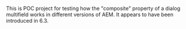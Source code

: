 This is POC project for testing how the "composite" property of a dialog multifield works in different versions of AEM. It appears to have been introduced in 6.3.